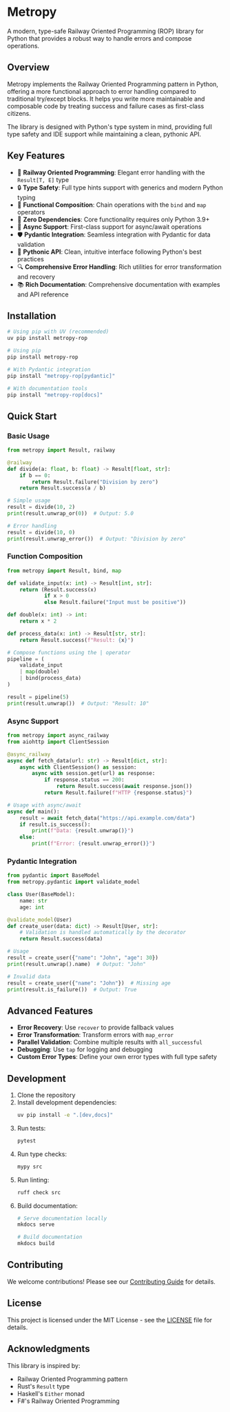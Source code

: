 # Metropy

A modern, type-safe Railway Oriented Programming (ROP) library for Python that provides a robust way to handle errors and compose operations.

## Overview

Metropy implements the Railway Oriented Programming pattern in Python, offering a more functional approach to error handling compared to traditional try/except blocks. It helps you write more maintainable and composable code by treating success and failure cases as first-class citizens.

The library is designed with Python's type system in mind, providing full type safety and IDE support while maintaining a clean, pythonic API.

## Key Features

- 🚂 **Railway Oriented Programming**: Elegant error handling with the `Result[T, E]` type
- 🔒 **Type Safety**: Full type hints support with generics and modern Python typing
- 🔗 **Functional Composition**: Chain operations with the `bind` and `map` operators
- 🎯 **Zero Dependencies**: Core functionality requires only Python 3.9+
- 🔄 **Async Support**: First-class support for async/await operations
- 🛡️ **Pydantic Integration**: Seamless integration with Pydantic for data validation
- 🎨 **Pythonic API**: Clean, intuitive interface following Python's best practices
- 🔍 **Comprehensive Error Handling**: Rich utilities for error transformation and recovery
- 📚 **Rich Documentation**: Comprehensive documentation with examples and API reference

## Installation

```bash
# Using pip with UV (recommended)
uv pip install metropy-rop

# Using pip
pip install metropy-rop

# With Pydantic integration
pip install "metropy-rop[pydantic]"

# With documentation tools
pip install "metropy-rop[docs]"
```

## Quick Start

### Basic Usage

```python
from metropy import Result, railway

@railway
def divide(a: float, b: float) -> Result[float, str]:
    if b == 0:
        return Result.failure("Division by zero")
    return Result.success(a / b)

# Simple usage
result = divide(10, 2)
print(result.unwrap_or(0))  # Output: 5.0

# Error handling
result = divide(10, 0)
print(result.unwrap_error())  # Output: "Division by zero"
```

### Function Composition

```python
from metropy import Result, bind, map

def validate_input(x: int) -> Result[int, str]:
    return (Result.success(x)
            if x > 0
            else Result.failure("Input must be positive"))

def double(x: int) -> int:
    return x * 2

def process_data(x: int) -> Result[str, str]:
    return Result.success(f"Result: {x}")

# Compose functions using the | operator
pipeline = (
    validate_input
    | map(double)
    | bind(process_data)
)

result = pipeline(5)
print(result.unwrap())  # Output: "Result: 10"
```

### Async Support

```python
from metropy import async_railway
from aiohttp import ClientSession

@async_railway
async def fetch_data(url: str) -> Result[dict, str]:
    async with ClientSession() as session:
        async with session.get(url) as response:
            if response.status == 200:
                return Result.success(await response.json())
            return Result.failure(f"HTTP {response.status}")

# Usage with async/await
async def main():
    result = await fetch_data("https://api.example.com/data")
    if result.is_success():
        print(f"Data: {result.unwrap()}")
    else:
        print(f"Error: {result.unwrap_error()}")
```

### Pydantic Integration

```python
from pydantic import BaseModel
from metropy.pydantic import validate_model

class User(BaseModel):
    name: str
    age: int

@validate_model(User)
def create_user(data: dict) -> Result[User, str]:
    # Validation is handled automatically by the decorator
    return Result.success(data)

# Usage
result = create_user({"name": "John", "age": 30})
print(result.unwrap().name)  # Output: "John"

# Invalid data
result = create_user({"name": "John"})  # Missing age
print(result.is_failure())  # Output: True
```

## Advanced Features

- **Error Recovery**: Use `recover` to provide fallback values
- **Error Transformation**: Transform errors with `map_error`
- **Parallel Validation**: Combine multiple results with `all_successful`
- **Debugging**: Use `tap` for logging and debugging
- **Custom Error Types**: Define your own error types with full type safety

## Development

1. Clone the repository
2. Install development dependencies:
   ```bash
   uv pip install -e ".[dev,docs]"
   ```
3. Run tests:
   ```bash
   pytest
   ```
4. Run type checks:
   ```bash
   mypy src
   ```
5. Run linting:
   ```bash
   ruff check src
   ```
6. Build documentation:
   ```bash
   # Serve documentation locally
   mkdocs serve

   # Build documentation
   mkdocs build
   ```

## Contributing

We welcome contributions! Please see our [Contributing Guide](CONTRIBUTING.md) for details.

## License

This project is licensed under the MIT License - see the [LICENSE](LICENSE) file for details.

## Acknowledgments

This library is inspired by:
- Railway Oriented Programming pattern
- Rust's `Result` type
- Haskell's `Either` monad
- F#'s Railway Oriented Programming
